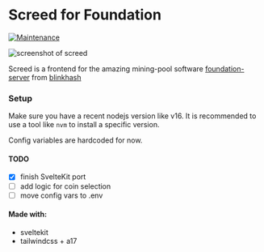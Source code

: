 # Screed for Foundation

[![Maintenance](https://img.shields.io/badge/Maintained%3F-yes-green.svg)](https://GitHub.com/Naereen/StrapDown.js/graphs/commit-activity)

![screenshot of screed](https://github.com/xamogast/screed/blob/master/screenshots/screed.png?raw=true)

Screed is a frontend for the amazing mining-pool software [foundation-server](https://github.com/blinkhash/foundation-server) from [blinkhash](https://github.com/blinkhash)

### Setup

Make sure you have a recent nodejs version like v16. It is recommended to use a tool like `nvm` to install a specific version.

Config variables are hardcoded for now.

#### TODO

-   [x] finish SvelteKit port
-   [ ] add logic for coin selection
-   [ ] move config vars to .env

#### Made with:

-   sveltekit
-   tailwindcss + a17
